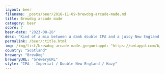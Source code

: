 ```yaml
---
layout: beer
filename: _posts/beer/2016-11-09-brewdog-arcade-made.md
title: Brewdog arcade made
category: beer
score: 7
beer-date: "2023-08-26"
desc: "Kind of a mix between a dank double IPA and a juicy New England IPA. It’s ok but lacking a strong punchy flavour"
permalink: /beer/:title.html
img: /img/list/brewdog-arcade-made.jpeguntappd: "https://untappd.com/b/brewdog-arcade-made/4685145"
country: "Scotland"
brewery: "BrewDog"
breweryURL: "breweryURL"
style: "IPA - Imperial / Double New England / Hazy"
---
```

